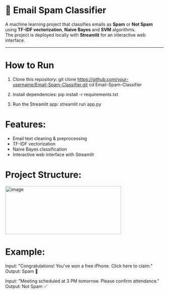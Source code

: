 # 📧 Email Spam Classifier

A machine learning project that classifies emails as **Spam** or **Not Spam** using **TF-IDF vectorization**, **Naive Bayes** and **SVM** algorithms.  
The project is deployed locally with **Streamlit** for an interactive web interface.

---

# How to Run

1. Clone this repository:
   git clone https://github.com/your-username/Email-Spam-Classifier.git
   cd Email-Spam-Classifier
   
2. Install dependencies:
   pip install -r requirements.txt
   
3. Run the Streamlit app:
   streamlit run app.py

# Features:
- Email text cleaning & preprocessing
- TF-IDF vectorization
- Naive Bayes classification
- Interactive web interface with Streamlit

# Project Structure:

<img width="368" height="153" alt="image" src="https://github.com/user-attachments/assets/4f51161d-0171-455d-9e49-b8ab7dcc179e" />

# Example:

Input: "Congratulations! You've won a free iPhone. Click here to claim."
Output: Spam 🚫

Input: "Meeting scheduled at 3 PM tomorrow. Please confirm attendance."
Output: Not Spam ✅




